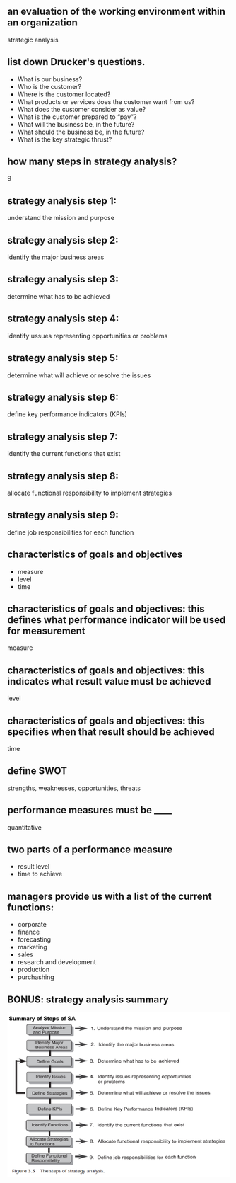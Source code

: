 <!-- Module 3: Strategy Analysis -->

<!-- Lesson 1: Drucker's questions -->

## an evaluation of the working environment within an organization

strategic analysis

## list down Drucker's questions.

-  What is our business?
-  Who is the customer?
-  Where is the customer located?
-  What products or services does the customer want from us?
-  What does the customer consider as value?
-  What is the customer prepared to “pay”?
-  What will the business be, in the future?
-  What should the business be, in the future?
-  What is the key strategic thrust?

## how many steps in strategy analysis?

9

## strategy analysis step 1:

understand the mission and purpose

## strategy analysis step 2:

identify the major business areas

## strategy analysis step 3:

determine what has to be achieved

## strategy analysis step 4:

identify ussues representing opportunities or problems

## strategy analysis step 5:

determine what will achieve or resolve the issues

## strategy analysis step 6:

define key performance indicators (KPIs)

## strategy analysis step 7:

identify the current functions that exist

## strategy analysis step 8:

allocate functional responsibility to implement strategies

## strategy analysis step 9:

define job responsibilities for each function

## characteristics of goals and objectives

- measure
- level
- time

## characteristics of goals and objectives: this defines what performance indicator will be used for measurement

measure

## characteristics of goals and objectives: this indicates what result value must be achieved

level

## characteristics of goals and objectives: this specifies when that result should be achieved

time

## define SWOT

strengths, weaknesses, opportunities, threats

## performance measures must be ____

quantitative

## two parts of a performance measure

- result level
- time to achieve

## managers provide us with a list of the current functions:

- corporate
- finance
- forecasting
- marketing
- sales
- research and development
- production
- purchashing

## BONUS: strategy analysis summary

![summary of steps of strategy analysis](Module-3/strategy-analysis-summary.png)

<!-- Lesson 2: Enterprise Architecture Methods -->

## 